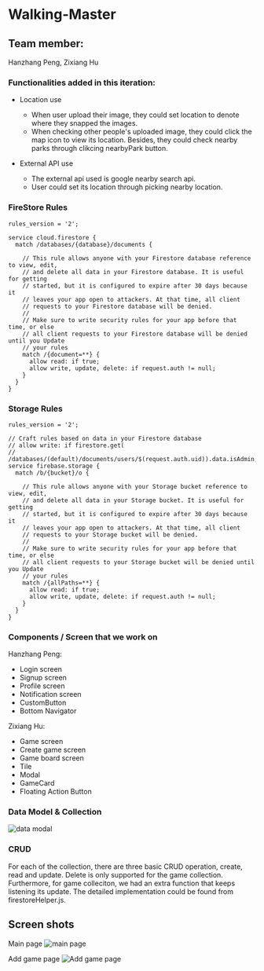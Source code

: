 # Walking-Master

## Team member:
Hanzhang Peng, Zixiang Hu

### Functionalities added in this iteration:
- Location use
    - When user upload their image, they could set location to denote where they snapped the images.
    - When checking other people's uploaded image, they could click the map icon to view its location. Besides, they could check nearby parks through clikcing nearbyPark button.


- External API use
    - The external api used is google nearby search api.
    - User could set its location through picking nearby location.

### FireStore Rules
```
rules_version = '2';

service cloud.firestore {
  match /databases/{database}/documents {

    // This rule allows anyone with your Firestore database reference to view, edit,
    // and delete all data in your Firestore database. It is useful for getting
    // started, but it is configured to expire after 30 days because it
    // leaves your app open to attackers. At that time, all client
    // requests to your Firestore database will be denied.
    //
    // Make sure to write security rules for your app before that time, or else
    // all client requests to your Firestore database will be denied until you Update
    // your rules
    match /{document=**} {
      allow read: if true;
      allow write, update, delete: if request.auth != null;
    }
  }
}
```

### Storage Rules
```
rules_version = '2';

// Craft rules based on data in your Firestore database
// allow write: if firestore.get(
//    /databases/(default)/documents/users/$(request.auth.uid)).data.isAdmin;
service firebase.storage {
  match /b/{bucket}/o {

    // This rule allows anyone with your Storage bucket reference to view, edit,
    // and delete all data in your Storage bucket. It is useful for getting
    // started, but it is configured to expire after 30 days because it
    // leaves your app open to attackers. At that time, all client
    // requests to your Storage bucket will be denied.
    //
    // Make sure to write security rules for your app before that time, or else
    // all client requests to your Storage bucket will be denied until you Update
    // your rules
    match /{allPaths=**} {
      allow read: if true;
      allow write, update, delete: if request.auth != null;
    }
  }
}
```
### Components / Screen that we work on
Hanzhang Peng:
- Login screen
- Signup screen
- Profile screen
- Notification screen
- CustomButton
- Bottom Navigator

Zixiang Hu:
- Game screen
- Create game screen
- Game board screen
- Tile
- Modal
- GameCard
- Floating Action Button

### Data Model & Collection
![data modal](/assets/dataModel.png)

### CRUD
For each of the collection, there are three basic CRUD operation, create, read and update.
Delete is only supported for the game collection. Furthermore, for game colleciton, we had an extra function that keeps listening its update. The detailed implementation could be found from firestoreHelper.js.

## Screen shots
Main page
![main page](assets/1991724303807_.pic.jpg)

Add game page
![Add game page](assets/2011724303811_.pic.jpg)

